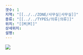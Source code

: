 ```yaml
---
갯수: 1
지역: "[[../../ZONE/사무실|사무실]]"
종류: "[[../../TYPES/의류|의류]]"
위치: "[[M|M]]"
상세위치: 
설명: 
---
```

![](http://192.168.50.22/devices/240608_IMG_0199.jpg)